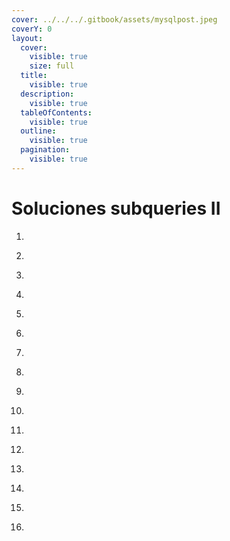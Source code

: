 ```yaml
---
cover: ../../../.gitbook/assets/mysqlpost.jpeg
coverY: 0
layout:
  cover:
    visible: true
    size: full
  title:
    visible: true
  description:
    visible: true
  tableOfContents:
    visible: true
  outline:
    visible: true
  pagination:
    visible: true
---
```


# Soluciones subqueries II

1. ```sql
   ```
2. ```sql
   ```
3. ```sql
   ```
4. ```sql
   ```
5. ```sql
   ```
6. ```sql
   ```
7. ```sql
   ```
8. ```sql
   ```
9. ```sql
   ```
10. ```sql
    ```
11. ```sql
    ```
12. ```sql
    ```
13. ```sql
    ```
14. ```sql
    ```
15. ```sql
    ```
16. ```sql
    ```
